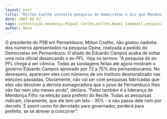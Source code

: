 ```yaml
---
layout: post
title: "Milton Coelho contesta pesquisa do Democratas e diz que Mendonça não deve atrever-se a disputar PCR"
date: 2007-08-07
tags: Contestação,mendonça,Miguel Coelho,milton,Naomi Campbell,pesquisa
author: None
---
```

O presidente do PSB em Pernambuco, Milton Coelho, n&atilde;o gostou nadinha dos n&uacute;meros apresentados na pesquisa Opine, realizada a pedido do Democratas em Pernambuco. O aliado de Eduardo Campos acaba de soltar uma nota oficial desancando o ex-PFL. Veja os termos:
&ldquo;A pesquisa do ex-PFL chega a ser c&ocirc;mica. Todas as sondagens feitas at&eacute; agora mostram o governo Eduardo Campos aprovado por 72 a 75% dos pernambucanos. No desespero, aparecem eles com n&uacute;meros de um instituto desmoralizado nas elei&ccedil;&otilde;es passadas. Obviamente, n&atilde;o vai ser com pesquisas fabricadas que eles v&atilde;o devolver a derrota esmagoradora que o povo de Pernambuco lhes n&atilde;o faz nem oito meses ainda&rdquo;, declara.
&ldquo;Falso tamb&eacute;m &eacute; a lideran&ccedil;a de Mendon&ccedil;a Filho na elei&ccedil;&atilde;o para prefeito do Recife. Todas as pesquisas indicam, claramente, que ele tem um teto - 35% - e n&atilde;o passa dele nem por decreto. E assim como foi derrotado para governador, perder&aacute; para prefeito, se se atrever a concorrer&rdquo;.
 